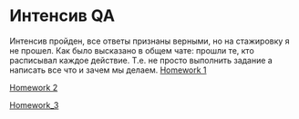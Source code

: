 # Интенсив QA
Интенсив пройден, все ответы признаны верными, но на стажировку я не прошел. Как было высказано в общем чате: прошли те, кто расписывал каждое действие. Т.е. не просто выполнить задание а написать все что и зачем мы делаем. 
[Homework 1](https://github.com/illiziumteney/y-lab/tree/main/homework_1)

[Homework 2](https://github.com/illiziumteney/y-lab/tree/main/homework_2)

[Homework_3](https://github.com/illiziumteney/y-lab/tree/main/homework_3)
